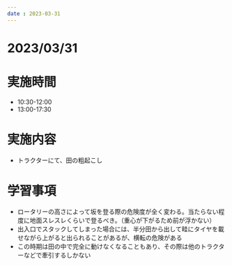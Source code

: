 ```yaml
---
date : 2023-03-31
---
```


# 2023/03/31

# 実施時間
- 10:30-12:00
- 13:00-17:30

# 実施内容
- トラクターにて、田の粗起こし

# 学習事項
- ロータリーの高さによって坂を登る際の危険度が全く変わる。当たらない程度に地面スレスレくらいで登るべき。（重心が下がるため前が浮かない）
- 出入口でスタックしてしまった場合には、半分田から出して畦にタイヤを載せながら上がると出られることがあるが、横転の危険がある
- この時期は田の中で完全に動けなくなることもあり、その際は他のトラクターなどで牽引するしかない